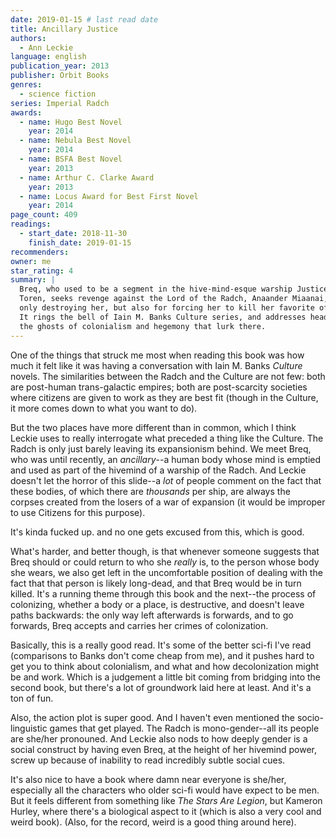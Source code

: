 ```yaml
---
date: 2019-01-15 # last read date
title: Ancillary Justice
authors:
  - Ann Leckie
language: english
publication_year: 2013
publisher: Orbit Books
genres:
  - science fiction
series: Imperial Radch
awards:
  - name: Hugo Best Novel
    year: 2014
  - name: Nebula Best Novel
    year: 2014
  - name: BSFA Best Novel
    year: 2013
  - name: Arthur C. Clarke Award
    year: 2013
  - name: Locus Award for Best First Novel
    year: 2014
page_count: 409
readings:
  - start_date: 2018-11-30
    finish_date: 2019-01-15
recommenders:
owner: me
star_rating: 4
summary: |
  Breq, who used to be a segment in the hive-mind-esque warship Justice of
  Toren, seeks revenge against the Lord of the Radch, Anaander Miaanai, for not
  only destroying her, but also for forcing her to kill her favorite officer.
  It rings the bell of Iain M. Banks Culture series, and addresses head on
  the ghosts of colonialism and hegemony that lurk there.
---
```


One of the things that struck me most when reading this book was how much it
felt like it was having a conversation with Iain M. Banks _Culture_ novels. The
similarities between the Radch and the Culture are not few: both are post-human
trans-galactic empires; both are post-scarcity societies where citizens are
given to work as they are best fit (though in the Culture, it more comes down to
what you want to do).

But the two places have more different than in common, which I think Leckie uses
to really interrogate what preceded a thing like the Culture. The Radch is only
just barely leaving its expansionism behind. We meet Breq, who was until
recently, an _ancillary_--a human body whose mind is emptied and used as part of
the hivemind of a warship of the Radch. And Leckie doesn't let the horror of
this slide--a _lot_ of people comment on the fact that these bodies, of which
there are _thousands_ per ship, are always the corpses created from the losers
of a war of expansion (it would be improper to use Citizens for this purpose).

It's kinda fucked up. and no one gets excused from this, which is good.

What's harder, and better though, is that whenever someone suggests that Breq
should or could return to who she _really_ is, to the person whose body she
wears, we also get left in the uncomfortable position of dealing with the fact
that that person is likely long-dead, and that Breq would be in turn killed.
It's a running theme through this book and the next--the process of colonizing,
whether a body or a place, is destructive, and doesn't leave paths backwards:
the only way left afterwards is forwards, and to go forwards, Breq accepts and
carries her crimes of colonization.

Basically, this is a really good read. It's some of the better sci-fi I've read
(comparisons to Banks don't come cheap from me), and it pushes hard to get you
to think about colonialism, and what and how decolonization might be and work.
Which is a judgement a little bit coming from bridging into the second book, but
there's a lot of groundwork laid here at least. And it's a ton of fun.

Also, the action plot is super good. And I haven't even mentioned the
socio-linguistic games that get played. The Radch is mono-gender--all its people
are she/her pronouned. And Leckie also nods to how deeply gender is a social
construct by having even Breq, at the height of her hivemind power, screw up
because of inability to read incredibly subtle social cues.

It's also nice to have a book where damn near everyone is she/her, especially
all the characters who older sci-fi would have expect to be men. But it feels
different from something like _The Stars Are Legion_, but Kameron Hurley, where
there's a biological aspect to it (which is also a very cool and weird book).
(Also, for the record, weird is a good thing around here).
